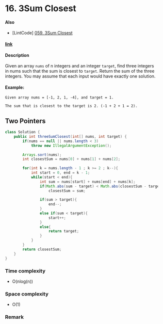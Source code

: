 # 16. 3Sum Closest

#### Also
* [LintCode] [059. 3Sum Closest](../LintCode/059.3Sum_Closest.md)

#### [link](https://leetcode.com/problems/3sum-closest/)

#### Description
Given an array `nums` of n integers and an integer `target`, find three integers in nums such that the sum is closest to `target`. Return the sum of the three integers. You may assume that each input would have exactly one solution.

#### Example:
```
Given array nums = [-1, 2, 1, -4], and target = 1.

The sum that is closest to the target is 2. (-1 + 2 + 1 = 2).
```

## Two Pointers
```java
class Solution {
    public int threeSumClosest(int[] nums, int target) {
        if(nums == null || nums.length < 3)
            throw new IllegalArgumentException();
        
        Arrays.sort(nums);
        int closestSum = nums[0] + nums[1] + nums[2];
        
        for(int k = nums.length - 1 ; k >= 2 ; k--){
            int start = 0, end = k - 1;
            while(start < end){
                int sum = nums[start] + nums[end] + nums[k];
                if(Math.abs(sum - target) < Math.abs(closestSum - target))
                    closestSum = sum;
                
                if(sum > target){
                    end--;
                }
                else if(sum < target){
                    start++;
                }
                else{
                    return target;
                }
            }
        }
        return closestSum;
    }
}
```
### Time complexity
* O(nlog(n))
### Space complexity
* O(1)
### Remark